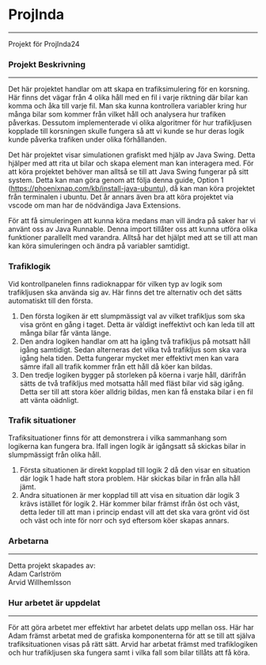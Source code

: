 # ProjInda
--- 
Projekt för ProjInda24
### Projekt Beskrivning
---
Det här projektet handlar om att skapa en trafiksimulering för en korsning. Här finns det vägar från 4 olika håll med en fil i varje riktning där bilar kan komma och åka till varje fil. Man ska kunna kontrollera variabler kring hur många bilar som kommer från vilket håll och analysera hur trafiken påverkas. Dessutom implementerade vi olika algoritmer för hur trafikljusen kopplade till korsningen skulle fungera så att vi kunde se hur deras logik kunde påverka trafiken under olika förhållanden.

Det här projektet visar simulationen grafiskt med hjälp av Java Swing. Detta hjälper med att rita ut bilar och skapa element man kan interagera med. För att köra projektet behöver man alltså se till att Java Swing fungerar på sitt system. Detta kan man göra genom att följa denna guide, Option 1 (https://phoenixnap.com/kb/install-java-ubuntu), då kan man köra projektet från terminalen i ubuntu. Det år annars även bra att köra projektet via vscode om man har de nödvändiga Java Extensions.

För att få simuleringen att kunna köra medans man vill ändra på saker har vi använt oss av Java Runnable. Denna import tillåter oss att kunna utföra olika funktioner parallellt med varandra. Alltså har det hjälpt med att se till att man kan köra simuleringen och ändra på variabler samtidigt.

### Trafiklogik
Vid kontrollpanelen finns radioknappar för vilken typ av logik som trafikljusen ska använda sig av. Här finns det tre alternativ och det sätts automatiskt till den första.
1. Den första logiken är ett slumpmässigt val av vilket trafikljus som ska visa grönt en gång i taget. Detta är väldigt ineffektivt och kan leda till att många bilar får vänta länge.
2. Den andra logiken handlar om att ha igång två trafikljus på motsatt håll igång samtidigt. Sedan alterneras det vilka två trafikljus som ska vara igång hela tiden. Detta fungerar mycket mer effektivt men kan vara sämre ifall all trafik kommer från ett håll då köer kan bildas.
3. Den tredje logiken bygger på storleken på köerna i varje håll, därifrån sätts de två trafikljus med motsatta håll med fläst bilar vid säg igång. Detta ser till att stora köer alldrig bildas, men kan få enstaka bilar i en fil att vänta oädnligt. 

### Trafik situationer
Trafiksituationer finns för att demonstrera i vilka sammanhang som logikerna kan fungera bra. Ifall ingen logik är igångsatt så skickas bilar in slumpmässigt från olika håll. 
1. Första situationen är direkt kopplad till logik 2 då den visar en situation där logik 1 hade haft stora problem. Här skickas bilar in från alla håll jämt.
2. Andra situationen är mer kopplad till att visa en situation där logik 3 krävs istället för logik 2. Här kommer bilar främst ifrån öst och väst, detta leder till att man i princip endast vill att det ska vara grönt vid öst och väst och inte för norr och syd eftersom köer skapas annars.

### Arbetarna
---
Detta projekt skapades av:      <br>
Adam Carlström                  <br>
Arvid Willhemlsson              <br>

### Hur arbetet är uppdelat
---
För att göra arbetet mer effektivt har arbetet delats upp mellan oss. Här har Adam främst arbetat med de grafiska komponenterna för att se till att själva trafiksituationen visas på rätt sätt. Arvid har arbetat främst med trafiklogiken och hur trafikljusen ska fungera samt i vilka fall som bilar tillåts att få köra.